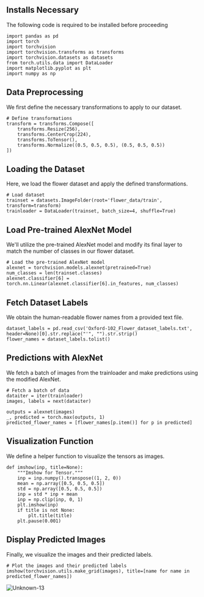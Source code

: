 ## Installs Necessary
The following code is required to be installed before proceeding
```
import pandas as pd
import torch
import torchvision
import torchvision.transforms as transforms
import torchvision.datasets as datasets
from torch.utils.data import DataLoader
import matplotlib.pyplot as plt
import numpy as np
```
## Data Preprocessing
We first define the necessary transformations to apply to our dataset.
```
# Define transformations
transform = transforms.Compose([
    transforms.Resize(256),
    transforms.CenterCrop(224),
    transforms.ToTensor(),
    transforms.Normalize((0.5, 0.5, 0.5), (0.5, 0.5, 0.5))
])
```
## Loading the Dataset
Here, we load the flower dataset and apply the defined transformations.
```
# Load dataset
trainset = datasets.ImageFolder(root='flower_data/train', transform=transform)
trainloader = DataLoader(trainset, batch_size=4, shuffle=True)
```
## Load Pre-trained AlexNet Model
We'll utilize the pre-trained AlexNet model and modify its final layer to match the number of classes in our flower dataset.
```
# Load the pre-trained AlexNet model
alexnet = torchvision.models.alexnet(pretrained=True)
num_classes = len(trainset.classes)
alexnet.classifier[6] = torch.nn.Linear(alexnet.classifier[6].in_features, num_classes)
```
## Fetch Dataset Labels
We obtain the human-readable flower names from a provided text file.
```
dataset_labels = pd.read_csv('Oxford-102_Flower_dataset_labels.txt', header=None)[0].str.replace("'", "").str.strip()
flower_names = dataset_labels.tolist()
```
## Predictions with AlexNet
We fetch a batch of images from the trainloader and make predictions using the modified AlexNet.
```
# Fetch a batch of data
dataiter = iter(trainloader)
images, labels = next(dataiter)

outputs = alexnet(images)
_, predicted = torch.max(outputs, 1)
predicted_flower_names = [flower_names[p.item()] for p in predicted]
```
## Visualization Function
We define a helper function to visualize the tensors as images.
```
def imshow(inp, title=None):
    """Imshow for Tensor."""
    inp = inp.numpy().transpose((1, 2, 0))
    mean = np.array([0.5, 0.5, 0.5])
    std = np.array([0.5, 0.5, 0.5])
    inp = std * inp + mean
    inp = np.clip(inp, 0, 1)
    plt.imshow(inp)
    if title is not None:
        plt.title(title)
    plt.pause(0.001)
```
## Display Predicted Images
Finally, we visualize the images and their predicted labels.
```
# Plot the images and their predicted labels
imshow(torchvision.utils.make_grid(images), title=[name for name in predicted_flower_names])
```
![Unknown-13](https://github.com/Carlbronge/FlowersDataSet/assets/143009718/58a9b744-12cc-45e0-b08e-96ddb893b7da)


